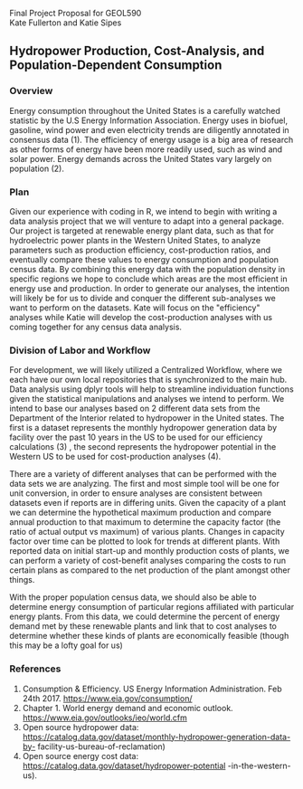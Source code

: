 Final Project Proposal for GEOL590  
Kate Fullerton and Katie Sipes

Hydropower Production, Cost-Analysis, and Population-Dependent Consumption
--------------------------------------------------------------------------

### Overview

Energy consumption throughout the United States is a carefully watched
statistic by the U.S Energy Information Association. Energy uses in
biofuel, gasoline, wind power and even electricity trends are diligently
annotated in consensus data (1). The efficiency of energy usage is a big
area of research as other forms of energy have been more readily used,
such as wind and solar power. Energy demands across the United States
vary largely on population (2).

### Plan

Given our experience with coding in R, we intend to begin with writing a
data analysis project that we will venture to adapt into a general
package. Our project is targeted at renewable energy plant data, such as
that for hydroelectric power plants in the Western United States, to
analyze parameters such as production efficiency, cost-production
ratios, and eventually compare these values to energy consumption and
population census data. By combining this energy data with the
population density in specific regions we hope to conclude which areas
are the most efficient in energy use and production. In order to
generate our analyses, the intention will likely be for us to divide and
conquer the different sub-analyses we want to perform on the datasets.
Kate will focus on the "efficiency" analyses while Katie will develop
the cost-production analyses with us coming together for any census data
analysis.

### Division of Labor and Workflow

For development, we will likely utilized a Centralized Workflow, where
we each have our own local repositories that is synchronized to the main
hub. Data analysis using dplyr tools will help to streamline
individuation functions given the statistical manipulations and analyses
we intend to perform. We intend to base our analyses based on 2
different data sets from the Department of the Interior related to
hydropower in the United states. The first is a dataset represents the
monthly hydropower generation data by facility over the past 10 years in
the US to be used for our efficiency calculations (3) , the second
represents the hydropower potential in the Western US to be used for
cost-production analyses (4).

There are a variety of different analyses that can be performed with the
data sets we are analyzing. The first and most simple tool will be one
for unit conversion, in order to ensure analyses are consistent between
datasets even if reports are in differing units. Given the capacity of a
plant we can determine the hypothetical maximum production and compare
annual production to that maximum to determine the capacity factor (the
ratio of actual output vs maximum) of various plants. Changes in
capacity factor over time can be plotted to look for trends at different
plants. With reported data on initial start-up and monthly production
costs of plants, we can perform a variety of cost-benefit analyses
comparing the costs to run certain plans as compared to the net
production of the plant amongst other things.

With the proper population census data, we should also be able to
determine energy consumption of particular regions affiliated with
particular energy plants. From this data, we could determine the percent
of energy demand met by these renewable plants and link that to cost
analyses to determine whether these kinds of plants are economically
feasible (though this may be a lofty goal for us)

### References

1.  Consumption & Efficiency. US Energy Information Administration. Feb
    24th 2017. <https://www.eia.gov/consumption/>
2.  Chapter 1. World energy demand and economic outlook.
    <https://www.eia.gov/outlooks/ieo/world.cfm>
3.  Open source hydropower data:
    <https://catalog.data.gov/dataset/monthly-hydropower-generation-data-by-> facility-us-bureau-of-reclamation)
4.  Open source energy cost data:
    <https://catalog.data.gov/dataset/hydropower-potential> -in-the-western-us).
